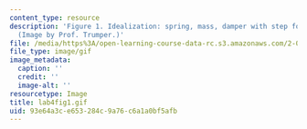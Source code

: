 ```yaml
---
content_type: resource
description: 'Figure 1. Idealization: spring, mass, damper with step force input.
  (Image by Prof. Trumper.)'
file: /media/https%3A/open-learning-course-data-rc.s3.amazonaws.com/2-003-modeling-dynamics-and-control-i-spring-2005/93e64a3ce653284c9a76c6a1a0bf5afb_lab4fig1.gif
file_type: image/gif
image_metadata:
  caption: ''
  credit: ''
  image-alt: ''
resourcetype: Image
title: lab4fig1.gif
uid: 93e64a3c-e653-284c-9a76-c6a1a0bf5afb
---
```


